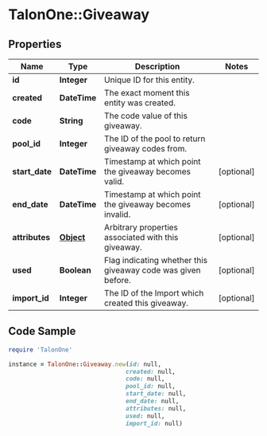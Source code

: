# TalonOne::Giveaway

## Properties

Name | Type | Description | Notes
------------ | ------------- | ------------- | -------------
**id** | **Integer** | Unique ID for this entity. | 
**created** | **DateTime** | The exact moment this entity was created. | 
**code** | **String** | The code value of this giveaway. | 
**pool_id** | **Integer** | The ID of the pool to return giveaway codes from. | 
**start_date** | **DateTime** | Timestamp at which point the giveaway becomes valid. | [optional] 
**end_date** | **DateTime** | Timestamp at which point the giveaway becomes invalid. | [optional] 
**attributes** | [**Object**](.md) | Arbitrary properties associated with this giveaway. | [optional] 
**used** | **Boolean** | Flag indicating whether this giveaway code was given before. | [optional] 
**import_id** | **Integer** | The ID of the Import which created this giveaway. | [optional] 

## Code Sample

```ruby
require 'TalonOne'

instance = TalonOne::Giveaway.new(id: null,
                                 created: null,
                                 code: null,
                                 pool_id: null,
                                 start_date: null,
                                 end_date: null,
                                 attributes: null,
                                 used: null,
                                 import_id: null)
```


